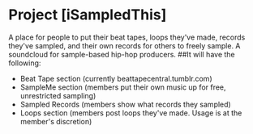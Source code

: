 Project [iSampledThis]
======================
A place for people to put their beat tapes, loops they've made, records they've sampled, and their own records for others to freely sample. A soundcloud for sample-based hip-hop producers.
##It will have the following:
* Beat Tape section (currently beattapecentral.tumblr.com)
* SampleMe section (members put their own music up for free, unrestricted sampling)
* Sampled Records (members show what records they sampled)
* Loops section (members post loops they've made. Usage is at the member's discretion)


